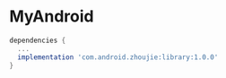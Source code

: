 # MyAndroid

```groovy
dependencies {
  ...
  implementation 'com.android.zhoujie:library:1.0.0'
}
```
